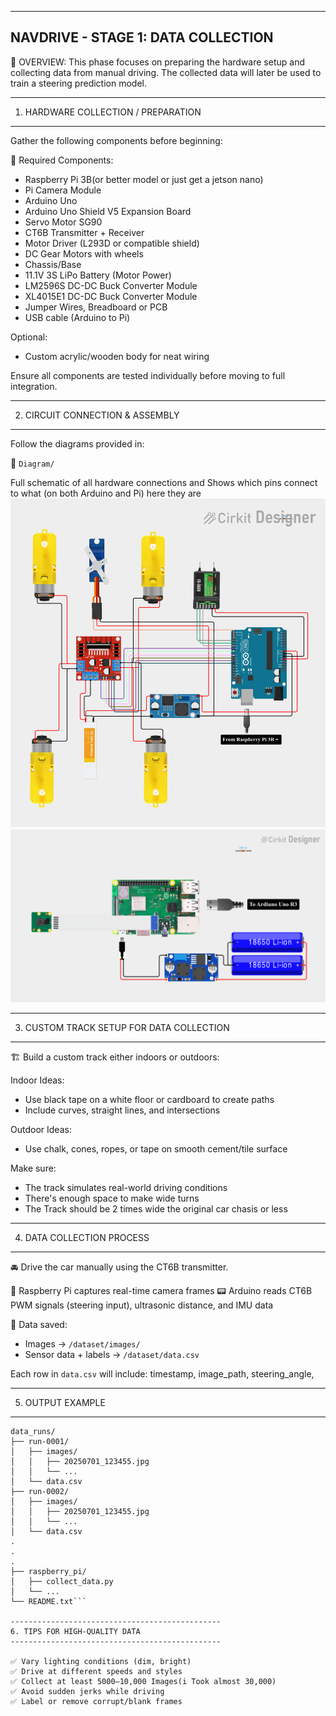 -----------------------------------------
NAVDRIVE - STAGE 1: DATA COLLECTION
-----------------------------------------

📍 OVERVIEW:
This phase focuses on preparing the hardware setup and collecting data from manual driving. The collected data will later be used to train a steering prediction model.

-----------------------------------------------
1. HARDWARE COLLECTION / PREPARATION
-----------------------------------------------

Gather the following components before beginning:

🔌 Required Components:
- Raspberry Pi 3B(or better model or just get a jetson nano)
- Pi Camera Module
- Arduino Uno
- Arduino Uno Shield V5 Expansion Board
- Servo Motor SG90
- CT6B Transmitter + Receiver
- Motor Driver (L293D or compatible shield)
- DC Gear Motors with wheels
- Chassis/Base
- 11.1V 3S LiPo Battery (Motor Power)
- LM2596S DC-DC Buck Converter Module
- XL4015E1 DC-DC Buck Converter Module
- Jumper Wires, Breadboard or PCB
- USB cable (Arduino to Pi)

Optional:
- Custom acrylic/wooden body for neat wiring

Ensure all components are tested individually before moving to full integration.

-----------------------------------------------
2. CIRCUIT CONNECTION & ASSEMBLY
-----------------------------------------------

Follow the diagrams provided in:

📁 `Diagram/`

Full schematic of all hardware connections and Shows which pins connect to what (on both Arduino and Pi)
here they are 
![](/stage_1_data_collection/Docs/Diagram/Ardiuno.png)
![](/stage_1_data_collection/Docs/Diagram/Raspberry_pi.png)

-----------------------------------------------
3. CUSTOM TRACK SETUP FOR DATA COLLECTION
-----------------------------------------------

🏗️ Build a custom track either indoors or outdoors:

Indoor Ideas:
- Use black tape on a white floor or cardboard to create paths
- Include curves, straight lines, and intersections

Outdoor Ideas:
- Use chalk, cones, ropes, or tape on smooth cement/tile surface

Make sure:
- The track simulates real-world driving conditions
- There's enough space to make wide turns
- The Track should be 2 times wide the original car chasis or less 

-----------------------------------------------
4. DATA COLLECTION PROCESS
-----------------------------------------------

🚘 Drive the car manually using the CT6B transmitter.

📸 Raspberry Pi captures real-time camera frames
📟 Arduino reads CT6B PWM signals (steering input), ultrasonic distance, and IMU data

📁 Data saved:
- Images → `/dataset/images/`
- Sensor data + labels → `/dataset/data.csv`

Each row in `data.csv` will include:
timestamp, image_path, steering_angle, 

-----------------------------------------------
5. OUTPUT EXAMPLE
-----------------------------------------------

```After one successful session:
data_runs/
├── run-0001/
│   ├── images/
│   │   ├── 20250701_123455.jpg
│   │   └── ...
│   └── data.csv
├── run-0002/
│   ├── images/
│   │   ├── 20250701_123455.jpg
│   │   └── ...
│   └── data.csv
.
.
.
├── raspberry_pi/
│   ├── collect_data.py
│   └── ...
└── README.txt```

-----------------------------------------------
6. TIPS FOR HIGH-QUALITY DATA
-----------------------------------------------

✅ Vary lighting conditions (dim, bright)
✅ Drive at different speeds and styles
✅ Collect at least 5000–10,000 Images(i Took almost 30,000)
✅ Avoid sudden jerks while driving
✅ Label or remove corrupt/blank frames


